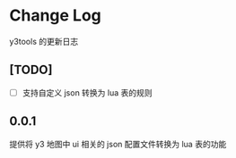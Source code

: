 # Change Log

y3tools 的更新日志

## [TODO]

- [ ] 支持自定义 json 转换为 lua 表的规则

## 0.0.1

提供将 y3 地图中 ui 相关的 json 配置文件转换为 lua 表的功能
